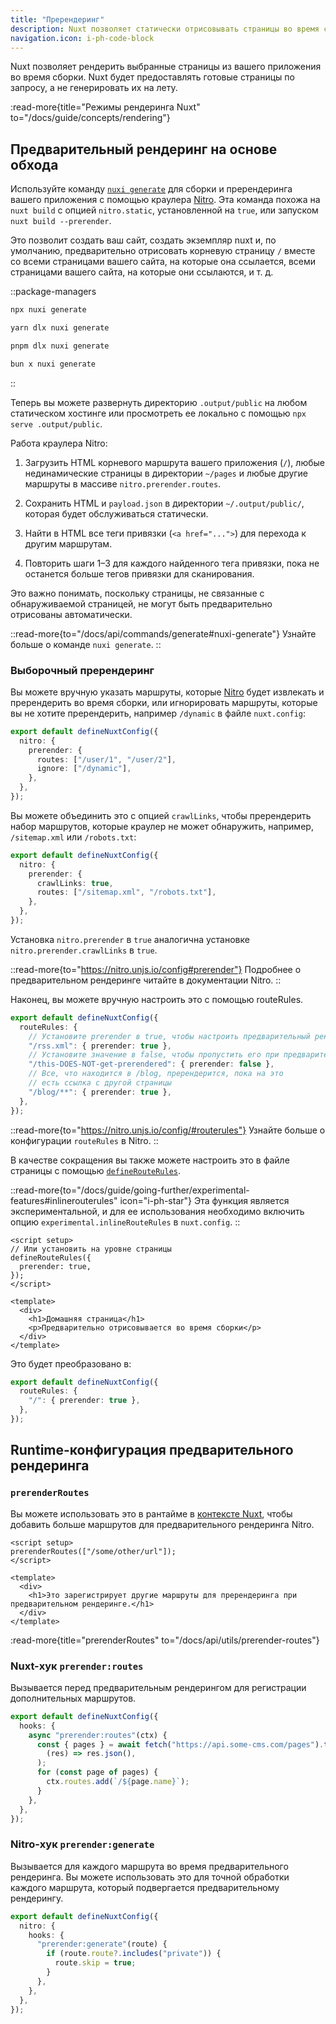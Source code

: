 ```yaml
---
title: "Пререндеринг"
description: Nuxt позволяет статически отрисовывать страницы во время сборки для улучшения определенных показателей производительности или SEO
navigation.icon: i-ph-code-block
---
```


Nuxt позволяет рендерить выбранные страницы из вашего приложения во время сборки. Nuxt будет предоставлять готовые страницы по запросу, а не генерировать их на лету.

:read-more{title="Режимы рендеринга Nuxt" to="/docs/guide/concepts/rendering"}

## Предварительный рендеринг на основе обхода

Используйте команду [`nuxi generate`](/docs/api/commands/generate) для сборки и пререндеринга вашего приложения с помощью краулера [Nitro](/docs/guide/concepts/server-engine). Эта команда похожа на `nuxt build` с опцией `nitro.static`, установленной на `true`, или запуском `nuxt build --prerender`.

Это позволит создать ваш сайт, создать экземпляр nuxt и, по умолчанию, предварительно отрисовать корневую страницу `/` вместе со всеми страницами вашего сайта, на которые она ссылается, всеми страницами вашего сайта, на которые они ссылаются, и т. д.

::package-managers

```bash [npm]
npx nuxi generate
```

```bash [yarn]
yarn dlx nuxi generate
```

```bash [pnpm]
pnpm dlx nuxi generate
```

```bash [bun]
bun x nuxi generate
```

::

Теперь вы можете развернуть директорию `.output/public` на любом статическом хостинге или просмотреть ее локально с помощью `npx serve .output/public`.

Работа краулера Nitro:

1. Загрузить HTML корневого маршрута вашего приложения (`/`), любые нединамические страницы в директории `~/pages` и любые другие маршруты в массиве `nitro.prerender.routes`.

2. Сохранить HTML и `payload.json` в директории `~/.output/public/`, которая будет обслуживаться статически.

3. Найти в HTML все теги привязки (`<a href="...">`) для перехода к другим маршрутам.

4. Повторить шаги 1–3 для каждого найденного тега привязки, пока не останется больше тегов привязки для сканирования.

Это важно понимать, поскольку страницы, не связанные с обнаруживаемой страницей, не могут быть предварительно отрисованы автоматически.

::read-more{to="/docs/api/commands/generate#nuxi-generate"}
Узнайте больше о команде `nuxi generate`.
::

### Выборочный пререндеринг

Вы можете вручную указать маршруты, которые [Nitro](/docs/guide/concepts/server-engine) будет извлекать и пререндерить во время сборки, или игнорировать маршруты, которые вы не хотите пререндерить, например `/dynamic` в файле `nuxt.config`:

```ts twoslash [nuxt.config.ts]
export default defineNuxtConfig({
  nitro: {
    prerender: {
      routes: ["/user/1", "/user/2"],
      ignore: ["/dynamic"],
    },
  },
});
```

Вы можете объединить это с опцией `crawlLinks`, чтобы пререндерить набор маршрутов, которые краулер не может обнаружить, например, `/sitemap.xml` или `/robots.txt`:

```ts twoslash [nuxt.config.ts]
export default defineNuxtConfig({
  nitro: {
    prerender: {
      crawlLinks: true,
      routes: ["/sitemap.xml", "/robots.txt"],
    },
  },
});
```

Установка `nitro.prerender` в `true` аналогична установке `nitro.prerender.crawlLinks` в `true`.

::read-more{to="https://nitro.unjs.io/config#prerender"}
Подробнее о предварительном рендеринге читайте в документации Nitro.
::

Наконец, вы можете вручную настроить это с помощью routeRules.

```ts twoslash [nuxt.config.ts]
export default defineNuxtConfig({
  routeRules: {
    // Установите prerender в true, чтобы настроить предварительный рендеринг.
    "/rss.xml": { prerender: true },
    // Установите значение в false, чтобы пропустить его при предварительном рендеринге.
    "/this-DOES-NOT-get-prerendered": { prerender: false },
    // Все, что находится в /blog, пререндерится, пока на это
    // есть ссылка с другой страницы
    "/blog/**": { prerender: true },
  },
});
```

::read-more{to="https://nitro.unjs.io/config/#routerules"}
Узнайте больше о конфигурации `routeRules` в Nitro.
::

В качестве сокращения вы также можете настроить это в файле страницы с помощью [`defineRouteRules`](/docs/api/utils/define-route-rules).

::read-more{to="/docs/guide/going-further/experimental-features#inlinerouterules" icon="i-ph-star"}
Эта функция является экспериментальной, и для ее использования необходимо включить опцию `experimental.inlineRouteRules` в `nuxt.config`.
::

```vue [pages/index.vue]
<script setup>
// Или установить на уровне страницы
defineRouteRules({
  prerender: true,
});
</script>

<template>
  <div>
    <h1>Домашняя страница</h1>
    <p>Предварительно отрисовывается во время сборки</p>
  </div>
</template>
```

Это будет преобразовано в:

```ts [nuxt.config.ts]
export default defineNuxtConfig({
  routeRules: {
    "/": { prerender: true },
  },
});
```

## Runtime-конфигурация предварительного рендеринга

### `prerenderRoutes`

Вы можете использовать это в рантайме в [контексте Nuxt](/docs/guide/going-further/nuxt-app#the-nuxt-context), чтобы добавить больше маршрутов для предварительного рендеринга Nitro.

```vue [pages/index.vue]
<script setup>
prerenderRoutes(["/some/other/url"]);
</script>

<template>
  <div>
    <h1>Это зарегистрирует другие маршруты для пререндеринга при предварительном рендеринге.</h1>
  </div>
</template>
```

:read-more{title="prerenderRoutes" to="/docs/api/utils/prerender-routes"}

### Nuxt-хук `prerender:routes`

Вызывается перед предварительным рендерингом для регистрации дополнительных маршрутов.

```ts [nitro.config.ts]
export default defineNuxtConfig({
  hooks: {
    async "prerender:routes"(ctx) {
      const { pages } = await fetch("https://api.some-cms.com/pages").then(
        (res) => res.json(),
      );
      for (const page of pages) {
        ctx.routes.add(`/${page.name}`);
      }
    },
  },
});
```

### Nitro-хук `prerender:generate`

Вызывается для каждого маршрута во время предварительного рендеринга. Вы можете использовать это для точной обработки каждого маршрута, который подвергается предварительному рендерингу.

```ts [nitro.config.ts]
export default defineNuxtConfig({
  nitro: {
    hooks: {
      "prerender:generate"(route) {
        if (route.route?.includes("private")) {
          route.skip = true;
        }
      },
    },
  },
});
```

